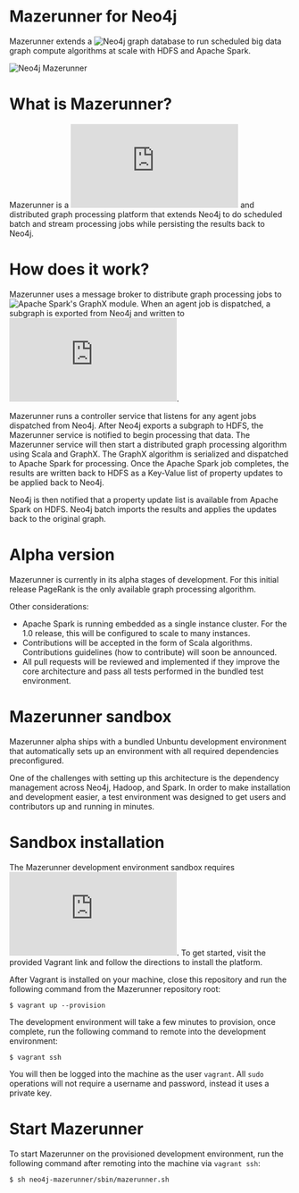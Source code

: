 Mazerunner for Neo4j
================

Mazerunner extends a ![Neo4j graph database](http://www.neo4j.com) to run scheduled big data graph compute algorithms at scale with HDFS and Apache Spark.

![Neo4j Mazerunner](https://raw.githubusercontent.com/kbastani/neo4j-mazerunner/master/docs/img/mazerunner-logo.png)

What is Mazerunner?
================

Mazerunner is a ![Neo4j unmanaged extension](http://neo4j.com/docs/stable/server-unmanaged-extensions.html) and distributed graph processing platform that extends Neo4j to do scheduled batch and stream processing jobs while persisting the results back to Neo4j.

How does it work?
================

Mazerunner uses a message broker to distribute graph processing jobs to ![Apache Spark's GraphX](https://spark.apache.org/graphx/) module. When an agent job is dispatched, a subgraph is exported from Neo4j and written to ![Apache Hadoop HDFS](https://hadoop.apache.org/docs/r2.4.1/hadoop-project-dist/hadoop-hdfs/HdfsUserGuide.html).

Mazerunner runs a controller service that listens for any agent jobs dispatched from Neo4j. After Neo4j exports a subgraph to HDFS, the Mazerunner service is notified to begin processing that data. The Mazerunner service will then start a distributed graph processing algorithm using Scala and GraphX. The GraphX algorithm is serialized and dispatched to Apache Spark for processing. Once the Apache Spark job completes, the results are written back to HDFS as a Key-Value list of property updates to be applied back to Neo4j.

Neo4j is then notified that a property update list is available from Apache Spark on HDFS. Neo4j batch imports the results and applies the updates back to the original graph.

Alpha version
================

Mazerunner is currently in its alpha stages of development. For this initial release PageRank is the only available graph processing algorithm.

Other considerations:

* Apache Spark is running embedded as a single instance cluster. For the 1.0 release, this will be configured to scale to many instances.
* Contributions will be accepted in the form of Scala algorithms. Contributions guidelines (how to contribute) will soon be announced.
* All pull requests will be reviewed and implemented if they improve the core architecture and pass all tests performed in the bundled test environment.

Mazerunner sandbox
================

Mazerunner alpha ships with a bundled Unbuntu development environment that automatically sets up an environment with all required dependencies preconfigured.

One of the challenges with setting up this architecture is the dependency management across Neo4j, Hadoop, and Spark. In order to make installation and development easier, a test environment was designed to get users and contributors up and running in minutes.

Sandbox installation
================

The Mazerunner development environment sandbox requires ![Vagrant](https://docs.vagrantup.com/v2/getting-started/index.html). To get started, visit the provided Vagrant link and follow the directions to install the platform.

After Vagrant is installed on your machine, close this repository and run the following command from the Mazerunner repository root:

    $ vagrant up --provision

The development environment will take a few minutes to provision, once complete, run the following command to remote into the development environment:

    $ vagrant ssh

You will then be logged into the machine as the user `vagrant`. All `sudo` operations will not require a username and password, instead it uses a private key.

Start Mazerunner
================

To start Mazerunner on the provisioned development environment, run the following command after remoting into the machine via `vagrant ssh`:

    $ sh neo4j-mazerunner/sbin/mazerunner.sh
